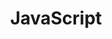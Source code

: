 ---
title: JavaScript
category: Développement
subcategory: JavaScript
permalink: /docs/développement/javascript/
layout: category
---